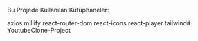 Bu Projede Kullanılan Kütüphaneler:

axios
millify
react-router-dom
react-icons
react-player
tailwind# YoutubeClone-Project
